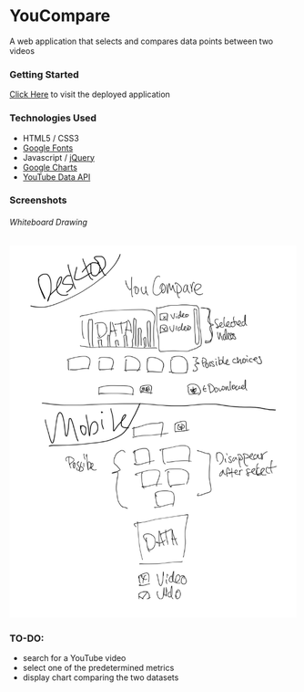 # YouCompare
A web application that selects and compares data points between two videos

### Getting Started
[Click Here](https://brave-meninsky-79a382.netlify.app/) to visit the deployed application

### Technologies Used
- HTML5 / CSS3
- [Google Fonts](https://fonts.google.com/specimen/Ubuntu)
- Javascript / [jQuery](https://jquery.com/)
- [Google Charts](https://developers.google.com/chart)
- [YouTube Data API](https://developers.google.com/youtube/v3)

### Screenshots
###### Whiteboard Drawing
![image](assets/drawing.jpg)

### TO-DO:
- search for a YouTube video
- select one of the predetermined metrics
- display chart comparing the two datasets

